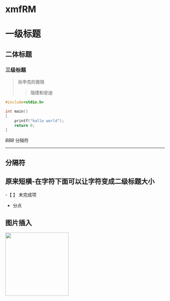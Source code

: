 # xmfRM
# 一级标题
## 二体标题
### 三级标题


>肖申克的救赎
>>瑞德和安迪

```c
#include<stdio.h>

int main()
[
    printf("hallo world");
    return 0;
]
```
*BBB*
分隔符

---
分隔符
-
原来短横-在字符下面可以让字符变成二级标题大小
-
-【 】 未完成项

- 分点

图片插入
-

<img src="hhh.jpg.png" width=200>

